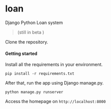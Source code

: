 # loan
Django Python Loan system  
> (still in beta )  

Clone the repository.
#### Getting started

Install all the requirements in your environment.

`pip install -r requirements.txt`

After that, run the app using Django manage.py.

`python manage.py runserver`

Access the homepage on `http://localhost:8000`
